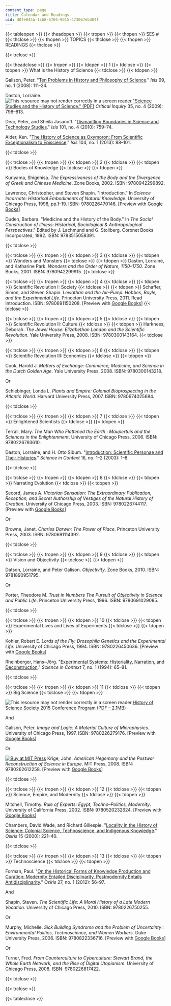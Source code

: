 ```yaml
---
content_type: page
title: Calendar and Readings
uid: d0fe045a-1cb8-6704-9015-473067eb304f
---
```


{{< tableopen >}}
{{< theadopen >}}
{{< tropen >}}
{{< thopen >}}
SES #
{{< thclose >}}
{{< thopen >}}
TOPICS
{{< thclose >}}
{{< thopen >}}
READINGS
{{< thclose >}}

{{< trclose >}}

{{< theadclose >}}
{{< tropen >}}
{{< tdopen >}}
1
{{< tdclose >}}
{{< tdopen >}}
What is the History of Science
{{< tdclose >}}
{{< tdopen >}}


Galison, Peter. "[Ten Problems in History and Philosophy of Science](http://dx.doi.org/10.1086/587536)." _Isis_ 99, no. 1 (2008): 111–24.

Daston, Lorraine. ![This resource may not render correctly in a screen reader.](/images/inacessible.gif)["Science Studies and the History of Science." (PDF)](http://blog.wbkolleg.unibe.ch/wp-content/uploads/Daston_2009.pdf) _Critical Inquiry_ 35, no. 4 (2009): 798–813.

Dear, Peter, and Sheila Jasanoff. "[Dismantling Boundaries in Science and Technology Studies](http://dx.doi.org/10.1086/657475)." _Isis_ 101, no. 4 (2010): 759–74.

Alder, Ken. "[The History of Science as Oxymoron: From Scientific Exceptionalism to Episcience](http://dx.doi.org/10.1086/669889)." _Isis_ 104, no. 1 (2013): 88–101.


{{< tdclose >}}

{{< trclose >}}
{{< tropen >}}
{{< tdopen >}}
2
{{< tdclose >}}
{{< tdopen >}}
Bodies of Knowledge
{{< tdclose >}}
{{< tdopen >}}


Kuriyama, Shigehisa. _The Expressiveness of the Body and the Divergence of Greek and Chinese Medicine_. Zone Books, 2002. ISBN: 9780942299892.

Lawrence, Christopher, and Steven Shapin. "Introduction." In _Science Incarnate: Historical Embodiments of Natural Knowledge_. University of Chicago Press, 1998, pp.1–19. ISBN: 9780226470146. \[Preview with [Google Books](http://books.google.com/books?id=5ob7X5RR5oQC&pg=PA1#v=onepage)\]

Duden, Barbara. "Medicine and the History of the Body." In _The Social Construction of Illness: Historical, Sociological & Anthropological Perspectives_." Edited by J. Lachmund and G. Stollberg. Coronet Books Incorporated, 1992. ISBN: 9783515058391.


{{< tdclose >}}

{{< trclose >}}
{{< tropen >}}
{{< tdopen >}}
3
{{< tdclose >}}
{{< tdopen >}}
Wonders and Monsters
{{< tdclose >}}
{{< tdopen >}}
Daston, Lorraine, and Katharine Park. _Wonders and the Order of Nature, 1150–1750_. Zone Books, 2001. ISBN: 9780942299915.
{{< tdclose >}}

{{< trclose >}}
{{< tropen >}}
{{< tdopen >}}
4
{{< tdclose >}}
{{< tdopen >}}
Scientific Revolution I: Society
{{< tdclose >}}
{{< tdopen >}}
Schaffer, Simon, and Steven Shapin. _Leviathan and the Air–Pump: Hobbes, Boyle, and the Experimental Life_. Princeton University Press, 2011. Read Introduction. ISBN: 9780691150208. \[Preview with [Google Books](http://books.google.com/books?id=nK7aQEgV1pUC&printsec=frontcover)\]
{{< tdclose >}}

{{< trclose >}}
{{< tropen >}}
{{< tdopen >}}
5
{{< tdclose >}}
{{< tdopen >}}
Scientific Revolution II: Culture
{{< tdclose >}}
{{< tdopen >}}
Harkness, Deborah. _The Jewel House: Elizabethan London and the Scientific Revolution_. Yale University Press, 2008. ISBN: 9780300143164.
{{< tdclose >}}

{{< trclose >}}
{{< tropen >}}
{{< tdopen >}}
6
{{< tdclose >}}
{{< tdopen >}}
Scientific Revolution III: Economics
{{< tdclose >}}
{{< tdopen >}}


Cook, Harold J. _Matters of Exchange: Commerce, Medicine, and Science in the Dutch Golden Age_. Yale University Press, 2008. ISBN: 9780300143218.

Or

Schiebinger, Londa L. _Plants and Empire: Colonial Bioprospecting in the Atlantic World_. Harvard University Press, 2007. ISBN: 9780674025684.


{{< tdclose >}}

{{< trclose >}}
{{< tropen >}}
{{< tdopen >}}
7
{{< tdclose >}}
{{< tdopen >}}
Enlightened Scientists
{{< tdclose >}}
{{< tdopen >}}


Terrall, Mary. _The Man Who Flattened the Earth : Maupertuis and the Sciences in the Enlightenment_. University of Chicago Press, 2006. ISBN: 9780226793610.

Daston, Lorraine, and H. Otto Sibum. "[Introduction: Scientific Personae and Their Histories](http://dx.doi.org/10.1017/S026988970300067X)." _Science in Context_ 16, no. 1–2 (2003): 1–8.


{{< tdclose >}}

{{< trclose >}}
{{< tropen >}}
{{< tdopen >}}
8
{{< tdclose >}}
{{< tdopen >}}
Narrating Evolution
{{< tdclose >}}
{{< tdopen >}}


Secord, James A. _Victorian Sensation: The Extraordinary Publication, Reception, and Secret Authorship of Vestiges of the Natural History of Creation_. University of Chicago Press, 2003. ISBN: 9780226744117. \[Preview with [Google Books](http://books.google.com/books?id=1RlJAgAAQBAJ&printsec=frontcover)\]

Or

Browne, Janet. _Charles Darwin: The Power of Place_. Princeton University Press, 2003. ISBN: 9780691114392.


{{< tdclose >}}

{{< trclose >}}
{{< tropen >}}
{{< tdopen >}}
9
{{< tdclose >}}
{{< tdopen >}}
Vision and Objectivity
{{< tdclose >}}
{{< tdopen >}}


Datson, Lorraine, and Peter Galison. _Objectivity_. Zone Books, 2010. ISBN: 9781890951795.

Or

Porter, Theodore M. _Trust in Numbers The Pursuit of Objectivity in Science and Public Life_. Princeton University Press, 1996. ISBN: 9780691029085.


{{< tdclose >}}

{{< trclose >}}
{{< tropen >}}
{{< tdopen >}}
10
{{< tdclose >}}
{{< tdopen >}}
Experimental Lives and Lives of Experiments
{{< tdclose >}}
{{< tdopen >}}


Kohler, Robert E. _Lords of the Fly: Drosophila Genetics and the Experimental Life_. University of Chicago Press, 1994. ISBN: 9780226450636. \[Preview with [Google Books](http://books.google.com/books?id=J57ht8TPP74C&printsec=frontcover)\]

Rheinberger, Hans–Jörg. "[Experimental Systems: Historiality, Narration, and Deconstruction](http://dx.doi.org/10.1017/S0269889700001599)." _Science in Context_ 7, no. 1 (1994): 65–81.


{{< tdclose >}}

{{< trclose >}}
{{< tropen >}}
{{< tdopen >}}
11
{{< tdclose >}}
{{< tdopen >}}
Big Science
{{< tdclose >}}
{{< tdopen >}}


![This resource may not render correctly in a screen reader.](/images/inacessible.gif)[History of Science Society 2015 Conference Program (PDF – 2.1MB)](http://hssonline.org/wp-content/uploads/2014/07/Online-Program-2015-1page.pdf)

And

Galison, Peter. _Image and Logic: A Material Culture of Microphysics_. University of Chicago Press, 1997. ISBN: 9780226279176. \[Preview with [Google Books](http://books.google.com/books?id=6Gcu92U8CwYC&printsec=frontcover)\]

Or

[![Buy at MIT Press](/images/mp_logo.gif)](https://mitpress.mit.edu/9780262612258) Krige, John. _American Hegemony and the Postwar Reconstruction of Science in Europe_. MIT Press, 2008. ISBN: 9780262612258. \[Preview with [Google Books](http://books.google.com/books?id=Oekybw092moC&printsec=frontcover)\]


{{< tdclose >}}

{{< trclose >}}
{{< tropen >}}
{{< tdopen >}}
12
{{< tdclose >}}
{{< tdopen >}}
Science, Empire, and Modernity
{{< tdclose >}}
{{< tdopen >}}


Mitchell, Timothy. _Rule of Experts: Egypt, Techno–Politics, Modernity_. University of California Press, 2002. ISBN: 9780520232624. \[Preview with [Google Books](http://books.google.com/books?id=B_RyU1Z4AwIC&printsec=frontcover)\]

Chambers, David Wade, and Richard Gillespie. "[Locality in the History of Science: Colonial Science, Technoscience, and Indigenous Knowledge](http://www.jstor.org/stable/301950)." _Osiris_ 15 (2000): 221–40.


{{< tdclose >}}

{{< trclose >}}
{{< tropen >}}
{{< tdopen >}}
13
{{< tdclose >}}
{{< tdopen >}}
Technoscience
{{< tdclose >}}
{{< tdopen >}}


Forman, Paul. "[On the Historical Forms of Knowledge Production and Curation: Modernity Entailed Disciplinarity, Postmodernity Entails Antidisciplinarity](http://www.jstor.org/stable/10.1086/667823)." _Osiris_ 27, no. 1 (2012): 56–97.

And

Shapin, Steven. _The Scientific Life: A Moral History of a Late Modern Vocation_. University of Chicago Press, 2010. ISBN: 9780226750255.

Or

Murphy, Michelle. _Sick Building Syndrome and the Problem of Uncertainty : Environmental Politics, Technoscience, and Women Workers_. Duke University Press, 2006. ISBN: 9780822336716. \[Preview with [Google Books](http://books.google.com/books?id=GwEcFRhKh-MC&printsec=frontcover)\]

Or

Turner, Fred. _From Counterculture to Cyberculture: Stewart Brand, the Whole Earth Network, and the Rise of Digital Utopianism_. University of Chicago Press, 2008. ISBN: 9780226817422.


{{< tdclose >}}

{{< trclose >}}

{{< tableclose >}}